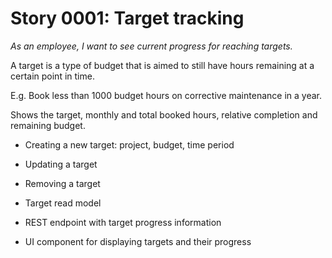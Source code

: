 # Story 0001: Target tracking

*As an employee, I want to see current progress for reaching targets.*

A target is a type of budget that is aimed to still have hours remaining at a certain point in time.

E.g. Book less than 1000 budget hours on corrective maintenance in a year.

Shows the target, monthly and total booked hours, relative completion and remaining budget.



* Creating a new target: project, budget, time period

* Updating a target

* Removing a target

* Target read model

* REST endpoint with target progress information

* UI component for displaying targets and their progress




